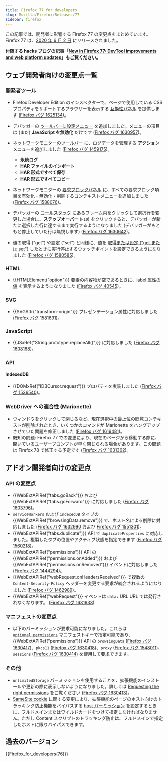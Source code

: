 ```yaml
---
title: Firefox 77 for developers
slug: Mozilla/Firefox/Releases/77
sidebar: firefox
---
```


この記事では、開発者に影響する Firefox 77 の変更点をまとめています。 Firefox 77 は、[2020 年 6 月 2 日](https://wiki.mozilla.org/RapidRelease/Calendar) にリリースされました。

**付随する hacks ブログの記事「[New in Firefox 77: DevTool improvements and web platform updates](https://hacks.mozilla.org/2020/06/new-in-firefox-77-devtool-improvements-and-web-platform-updates/)」もご覧ください。**

## ウェブ開発者向けの変更点一覧

### 開発者ツール

- Firefox Developer Edition のインスペクターで、ページで使用している CSS プロパティをサポートするブラウザーを表示する [互換性パネル](https://firefox-source-docs.mozilla.org/devtools-user/page_inspector/ui_tour/index.html#compatibility-view) を提供します ([Firefox バグ 1625134](https://bugzil.la/1625134))。
- デバッガーの [ツールバーに設定メニュー](https://firefox-source-docs.mozilla.org/devtools-user/page_inspector/ui_tour/index.html#toolbar) を追加しました。メニューの項目は (まだ) **JavaScript を無効化** だけです ([Firefox バグ 1630957](https://bugzil.la/1630957))。
- [ネットワークモニターのツールバー](https://firefox-source-docs.mozilla.org/devtools-user/network_monitor/toolbar/index.html) に、ログデータを管理する **アクション** メニューを追加しました ([Firefox バグ 1459175](https://bugzil.la/1459175))。
  - **永続ログ**
  - **HAR ファイルのインポート**
  - **HAR 形式ですべて保存**
  - **HAR 形式ですべてコピー**

- ネットワークモニターの [要求ブロックパネル](https://firefox-source-docs.mozilla.org/devtools-user/network_monitor/request_list/index.html#blocking-specific-urls) に、すべての要求ブロック項目を有効化・無効化・削除するコンテキストメニューを追加しました ([Firefox バグ 1588076](https://bugzil.la/1588076))。
- デバッガーの [コールスタック](https://firefox-source-docs.mozilla.org/devtools-user/debugger/ui_tour/index.html#call-stack) にあるフレーム内をクリックして選択行を変更した場合に、**ステップオーバー** (`F10`) をクリックすると、デバッガーが新たに選択した行に達するまで実行するようになりました (デバッガーがもともと停止していた行は無視します) ([Firefox バグ 1630642](https://bugzil.la/1630642))。
- 値の取得 ("get") や設定 ("set") と同様に、値を [取得または設定 ("get または set")](https://firefox-source-docs.mozilla.org/devtools-user/debugger/how_to/use_watchpoints/index.html#set-a-watchpoint) したときに実行停止するウォッチポイントを設定できるようになりました ([Firefox バグ 1580585](https://bugzil.la/1580585))。

### HTML

- {{HTMLElement("option")}} 要素の内容物が空であるときに、[label 属性の値](/ja/docs/Web/HTML/Reference/Elements/option#browser_compatibility) を表示するようになりました ([Firefox バグ 40545](https://bugzil.la/40545))。

### SVG

- {{SVGAttr("transform-origin")}} プレゼンテーション属性に対応しました ([Firefox バグ 1581691](https://bugzil.la/1581691))。

### JavaScript

- {{JSxRef("String.prototype.replaceAll()")}} に対応しました ([Firefox バグ 1608168](https://bugzil.la/1608168))。

### API

#### IndexedDB

- {{DOMxRef("IDBCursor.request")}} プロパティを実装しました ([Firefox バグ 1536540](https://bugzil.la/1536540))。

### WebDriver への適合性 (Marionette)

- ウィンドウをクリックして閉じるなど、現在選択中の最上位の閲覧コンテキストが削除されたとき、いくつかのコマンドが Marionette をハングアップさせていた問題を修正しました ([Firefox バグ 1619481](https://bugzil.la/1619481))。
- 既知の問題: Firefox 77 での変更により、現在のページから移動する際に、開いているユーザープロンプトが早く閉じられる場合があります。この問題は Firefox 78 で修正する予定です ([Firefox バグ 1631362](https://bugzil.la/1631362))。

## アドオン開発者向けの変更点

### API の変更点

- {{WebExtAPIRef("tabs.goBack")}} および {{WebExtAPIRef("tabs.goForward")}} に対応しました ([Firefox バグ 1603796](https://bugzil.la/1603796))。
- `serviceWorkers` および `indexedDB` タイプの {{WebExtAPIRef("browsingData.remove")}} で、ホスト名による削除に対応しました ([Firefox バグ 1632990](https://bugzil.la/1632990) および [Firefox バグ 1551301](https://bugzil.la/1551301))。
- {{WebExtAPIRef("tabs.duplicate")}} API で `duplicateProperties` に対応しました。複製したタブの位置やアクティブ状態を指定できます ([Firefox バグ 1560218](https://bugzil.la/1560218))。
- {{WebExtAPIRef("permissions")}} API の {{WebExtAPIRef("permissions.onAdded")}} および {{WebExtAPIRef("permissions.onRemoved")}} イベントに対応しました ([Firefox バグ 1444294](https://bugzil.la/1444294))。
- {{WebExtAPIRef("webRequest.onHeadersReceived")}} で複数の `Content-Security-Policy` ヘッダーを変更する要求が統合されるようになりました ([Firefox バグ 1462989](https://bugzil.la/1462989))。
- {{WebExtAPIRef("webRequest")}} イベントは `data:` URL URL では発行されなくなります。 ([Firefox バグ 1631933](https://bugzil.la/1631933))

### マニフェストの変更点

- 以下のパーミッションが要求可能になりました。これらは [`optional_permissions`](/ja/docs/Mozilla/Add-ons/WebExtensions/manifest.json/optional_permissions) マニフェストキーで指定可能であり、{{WebExtAPIRef("permissions")}} API の `browsingData` ([Firefox バグ 1630417](https://bugzil.la/1630417))、`pkcs11` ([Firefox バグ 1630418](https://bugzil.la/1630418))、`proxy` ([Firefox バグ 1548011](https://bugzil.la/1548011))、`sessions` ([Firefox バグ 1630414](https://bugzil.la/1630414)) を使用して要求できます。

### その他

- `unlimitedStorage` パーミッションを使用することを、拡張機能のインストールや更新の際に表示しないようになりました。詳しくは [Requesting the right permissions](https://extensionworkshop.com/documentation/develop/request-the-right-permissions/) をご覧ください ([Firefox バグ 1630413](https://bugzil.la/1630413))。
- [SameSite cookie](/ja/docs/Web/HTTP/Reference/Headers/Set-Cookie#samesitesamesite-value) に関する変更により、拡張機能のページのホスト向けのトラッキング防止機能をバイパスする [host パーミッション](/ja/docs/Mozilla/Add-ons/WebExtensions/manifest.json/permissions#host_permissions) を設定するときに、フルドメインまたはワイルドカードをつけて指定しなければなりません。ただし Content スクリプトのトラッキング防止は、フルドメインで指定したホストに限りバイパスできます。

## 過去のバージョン

{{Firefox_for_developers(76)}}
